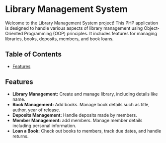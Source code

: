 # Library Management System

Welcome to the Library Management System project! This PHP application is designed to handle various aspects of library management using Object-Oriented Programming (OOP) principles. It includes features for managing libraries, books, deposits, members, and book loans.

## Table of Contents

- [Features](#features)

## Features

- **Library Management:** Create and manage library, including details like name.
- **Book Management:** Add books. Manage book details such as title, author, year of release.
- **Deposits Management:** Handle deposits made by members.
- **Member Management:** add members. Manage member details including personal information.
- **Loan a Book:** Check out books to members, track due dates, and handle returns.
